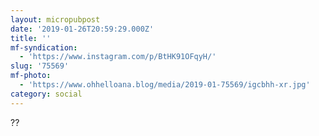 ```yaml
---
layout: micropubpost
date: '2019-01-26T20:59:29.000Z'
title: ''
mf-syndication:
  - 'https://www.instagram.com/p/BtHK91OFqyH/'
slug: '75569'
mf-photo:
  - 'https://www.ohhelloana.blog/media/2019-01-75569/igcbhh-xr.jpg'
category: social
---
```

??
